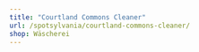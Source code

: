 ```yaml
---
title: "Courtland Commons Cleaner"
url: /spotsylvania/courtland-commons-cleaner/
shop: Wäscherei
---
```


